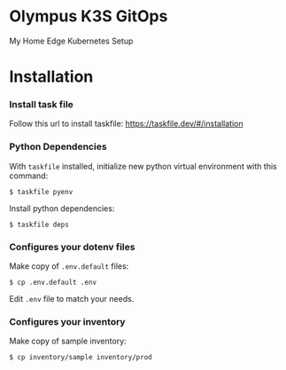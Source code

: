 Olympus K3S GitOps
====
My Home Edge Kubernetes Setup

Installation
====

### Install task file

Follow this url to install taskfile: https://taskfile.dev/#/installation

### Python Dependencies

With `taskfile` installed, initialize new python virtual environment with this command:

```console
$ taskfile pyenv
```

Install python dependencies:

```console
$ taskfile deps
```

### Configures your dotenv files

Make copy of `.env.default` files:

```console
$ cp .env.default .env
```

Edit `.env` file to match your needs.


### Configures your inventory

Make copy of sample inventory:

```console
$ cp inventory/sample inventory/prod
```

